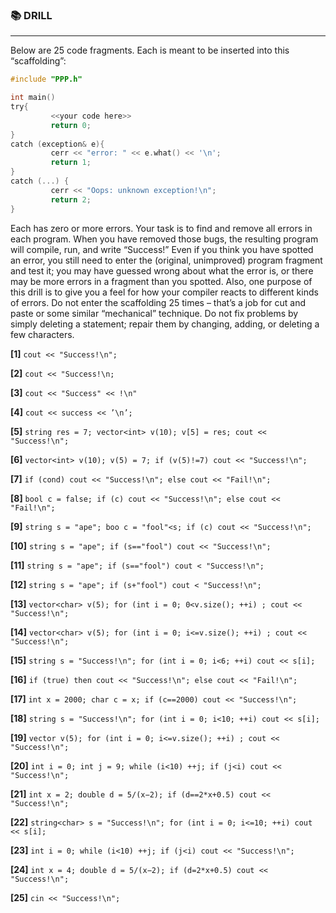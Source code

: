 ### 📚 DRILL

---


Below are 25 code fragments. Each is meant to be inserted into this “scaffolding”:

```c
#include "PPP.h"

int main()
try{
         <<your code here>>
         return 0;
}
catch (exception& e){
         cerr << "error: " << e.what() << '\n';
         return 1;
}
catch (...) {
         cerr << "Oops: unknown exception!\n";
         return 2;
}
```

Each has zero or more errors. Your task is to find and remove all errors in each program. When you have removed those bugs, the resulting program will compile, run, and write “Success!” Even if you think you have spotted an error, you still need to enter the (original, unimproved) program fragment and test it; you may have guessed wrong about what the error is, or there may be more errors in a fragment than you spotted. Also, one purpose of this drill is to give you a feel for how your compiler reacts to different kinds of errors. Do not enter the scaffolding 25 times – that’s a job for cut and paste or some similar “mechanical” technique. Do not fix problems by simply deleting a statement; repair them by changing, adding, or deleting a few characters.


__[1]__ ```cout << "Success!\n";```

__[2]__ ```cout << "Success!\n;```

__[3]__ ```cout << "Success" << !\n"```

__[4]__ ```cout << success << ’\n’;```

__[5]__ ```string res = 7; vector<int> v(10); v[5] = res; cout << "Success!\n";```

__[6]__ ```vector<int> v(10); v(5) = 7; if (v(5)!=7) cout << "Success!\n";```

__[7]__ ```if (cond) cout << "Success!\n"; else cout << "Fail!\n";```

__[8]__ ```bool c = false; if (c) cout << "Success!\n"; else cout << "Fail!\n";```

__[9]__ ```string s = "ape"; boo c = "fool"<s; if (c) cout << "Success!\n";```

__[10]__ ```string s = "ape"; if (s=="fool") cout << "Success!\n";```

__[11]__ ```string s = "ape"; if (s=="fool") cout < "Success!\n";```

__[12]__ ```string s = "ape"; if (s+"fool") cout < "Success!\n";```

__[13]__ ```vector<char> v(5); for (int i = 0; 0<v.size(); ++i) ; cout << "Success!\n";```

__[14]__ ```vector<char> v(5); for (int i = 0; i<=v.size(); ++i) ; cout << "Success!\n";```

__[15]__ ```string s = "Success!\n"; for (int i = 0; i<6; ++i) cout << s[i];```

__[16]__ ```if (true) then cout << "Success!\n"; else cout << "Fail!\n";```

__[17]__ ```int x = 2000; char c = x; if (c==2000) cout << "Success!\n";```

__[18]__ ```string s = "Success!\n"; for (int i = 0; i<10; ++i) cout << s[i];```

__[19]__ ```vector v(5); for (int i = 0; i<=v.size(); ++i) ; cout << "Success!\n";```

__[20]__ ```int i = 0; int j = 9; while (i<10) ++j; if (j<i) cout << "Success!\n";```

__[21]__ ```int x = 2; double d = 5/(x−2); if (d==2*x+0.5) cout << "Success!\n";```

__[22]__ ```string<char> s = "Success!\n"; for (int i = 0; i<=10; ++i) cout << s[i];```

__[23]__ ```int i = 0; while (i<10) ++j; if (j<i) cout << "Success!\n";```

__[24]__ ```int x = 4; double d = 5/(x−2); if (d=2*x+0.5) cout << "Success!\n";```

__[25]__ ```cin << "Success!\n";```